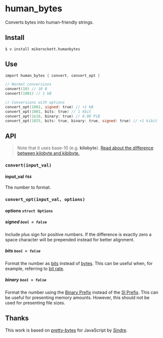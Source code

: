 <!-- exclude-from-website: -->
# human_bytes

Converts bytes into human-friendly strings.
<!-- /exclude-from-website -->

## Install

```shell
$ v install mikerockett.humanbytes
```

## Use

```v
import human_bytes { convert, convert_opt }

// Normal conversions
convert(10) // 10 B
convert(1001) // 1 kB

// Conversions with options
convert_opt(1001, signed: true) // +1 kB
convert_opt(1001, bits: true) // 1 kbit
convert_opt(1e16, binary: true) // 8.88 PiB
convert_opt(1025, bits: true, binary: true, signed: true) // +1 kibit
```

## API

> Note that it uses base-10 (e.g. **kilobyte**). [Read about the difference between kilobyte and kibibyte.](https://web.archive.org/web/20150324153922/https://pacoup.com/2009/05/26/kb-kb-kib-whats-up-with-that/)

### `convert(input_val)`

#### input_val `f64`

The number to format.

### `convert_opt(input_val, options)`

#### options `struct Options`

##### signed `bool = false`

Include plus sign for positive numbers. If the difference is exactly zero a space character will be prepended instead for better alignment.

##### bits `bool = false`

Format the number as [bits](https://en.wikipedia.org/wiki/Bit) instead of [bytes](https://en.wikipedia.org/wiki/Byte). This can be useful when, for example, referring to [bit rate](https://en.wikipedia.org/wiki/Bit_rate).

##### binary `bool = false`

Format the number using the [Binary Prefix](https://en.wikipedia.org/wiki/Binary_prefix) instead of the [SI Prefix](https://en.wikipedia.org/wiki/SI_Prefix). This can be useful for presenting memory amounts. However, this should not be used for presenting file sizes.

## Thanks

This work is based on [pretty-bytes](https://github.com/sindresorhus/pretty-bytes) for JavaScript by [Sindre](https://github.com/sindresorhus/pretty-bytes).
